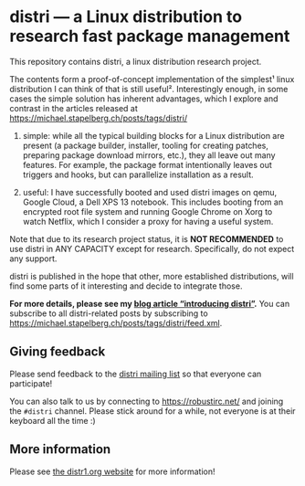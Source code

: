 # distri — a Linux distribution to research fast package management

This repository contains distri, a linux distribution research project.

The contents form a proof-of-concept implementation of the simplest¹ linux distribution I can think of that is still useful². Interestingly enough, in some cases the simple solution has inherent advantages, which I explore and contrast in the articles released at https://michael.stapelberg.ch/posts/tags/distri/

1. simple: while all the typical building blocks for a Linux distribution are present (a package builder, installer, tooling for creating patches, preparing package download mirrors, etc.), they all leave out many features. For example, the package format intentionally leaves out triggers and hooks, but can parallelize installation as a result.

1. useful: I have successfully booted and used distri images on qemu, Google Cloud, a Dell XPS 13 notebook. This includes booting from an encrypted root file system and running Google Chrome on Xorg to watch Netflix, which I consider a proxy for having a useful system.

Note that due to its research project status, it is **NOT RECOMMENDED** to use distri in ANY CAPACITY except for research. Specifically, do not expect any support.

distri is published in the hope that other, more established distributions, will find some parts of it interesting and decide to integrate those.

**For more details, please see my [blog article “introducing distri”](https://michael.stapelberg.ch/posts/2019-08-17-introducing-distri/).** You can subscribe to all distri-related posts by subscribing to https://michael.stapelberg.ch/posts/tags/distri/feed.xml.

## Giving feedback

Please send feedback to the [distri mailing list](https://www.freelists.org/list/distri) so that everyone can participate!

You can also talk to us by connecting to https://robustirc.net/ and joining the `#distri` channel. Please stick around for a while, not everyone is at their keyboard all the time :)

## More information

Please see [the distr1.org website](https://distr1.org/) for more information!
